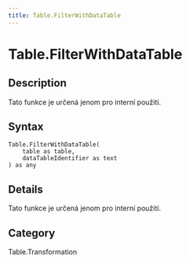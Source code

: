 ```yaml
---
title: Table.FilterWithDataTable
---
```


# Table.FilterWithDataTable


## Description

Tato funkce je určená jenom pro interní použití.


## Syntax

```powerquery
Table.FilterWithDataTable(
    table as table,
    dataTableIdentifier as text
) as any
```


## Details

Tato funkce je určená jenom pro interní použití.



## Category
Table.Transformation
